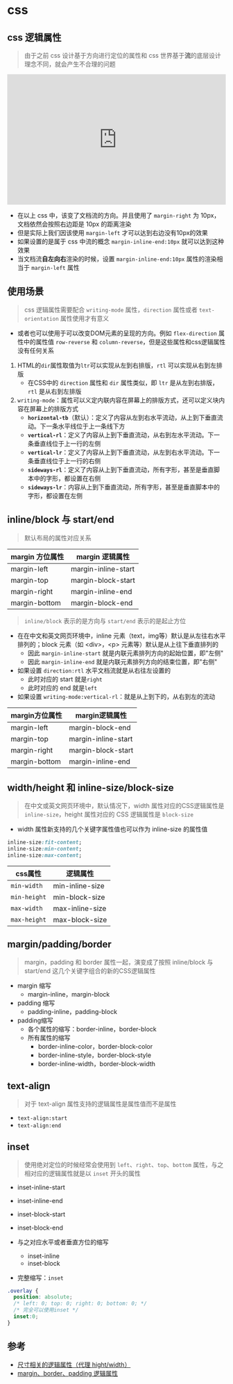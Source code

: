 # css

## css 逻辑属性

> 由于之前 css 设计基于方向进行定位的属性和 css 世界基于**流**的底层设计理念不同，就会产生不合理的问题

<iframe height="300" style="width: 100%;" scrolling="no" title="css逻辑属性" src="https://codepen.io/jack-zhang-1314/embed/yLpJmXb?default-tab=html%2Cresult" frameborder="no" loading="lazy" allowtransparency="true" allowfullscreen="true">
  See the Pen <a href="https://codepen.io/jack-zhang-1314/pen/yLpJmXb">
  css逻辑属性</a> by Jack-Zhang-1314 (<a href="https://codepen.io/jack-zhang-1314">@jack-zhang-1314</a>)
  on <a href="https://codepen.io">CodePen</a>.
</iframe>

* 在以上 css 中，该变了文档流的方向。并且使用了 `margin-right` 为 10px，文档依然会按照右边距是 10px 的距离渲染
* 但是实际上我们因该使用 `margin-left` 才可以达到右边没有10px的效果
* 如果设置的是属于 css 中流的概念 `margin-inline-end:10px` 就可以达到这种效果
* 当文档流**自左向右**渲染的时候，设置 `margin-inline-end:10px` 属性的渲染相当于 `margin-left` 属性

## 使用场景

> css 逻辑属性需要配合 `writing-mode` 属性，`direction` 属性或者 `text-orientation` 属性使用才有意义

* 或者也可以使用于可以改变DOM元素的呈现的方向。例如 `flex-direction` 属性中的属性值 `row-reverse` 和 `column-reverse`，但是这些属性和css逻辑属性没有任何关系

1. HTML的`dir`属性取值为`ltr`可以实现从左到右排版，`rtl` 可以实现从右到左排版
   * 在CSS中的 `direction` 属性和 `dir` 属性类似，即 `ltr` 是从左到右排版，`rtl` 是从右到左排版
2. `writing-mode`：属性可以义定内联内容在屏幕上的排版方式，还可以定义块内容在屏幕上的排版方式
   * **`horizontal-tb`**（默认）：定义了内容从左到右水平流动，从上到下垂直流动。下一条水平线位于上一条线下方
   * **`vertical-rl`**：定义了内容从上到下垂直流动，从右到左水平流动。下一条垂直线位于上一行的左侧
   * **`vertical-lr`**：定义了内容从上到下垂直流动，从左到右水平流动。下一条垂直线位于上一行的右侧
   * **`sideways-rl`**：定义了内容从上到下垂直流动，所有字形，甚至是垂直脚本中的字形，都设置在右侧
   * **`sideways-lr`**：内容从上到下垂直流动，所有字形，甚至是垂直脚本中的字形，都设置在左侧

## inline/block 与 start/end

>默认布局的属性对应关系

| margin 方位属性 | margin 逻辑属性      |
| -------------- | ------------------- |
| margin-left    | margin-inline-start |
| margin-top     | margin-block-start  |
| margin-right   | margin-inline-end   |
| margin-bottom  | margin-block-end    |

>`inline/block` 表示的是方向与 `start/end` 表示的是起止方位

* 在在中文和英文网页环境中，inline 元素（text，img等）默认是从左往右水平排列的；block 元素（如 \<div>，\<p> 元素等）默认是从上往下垂直排列的
  * 因此 `margin-inline-start` 就是内联元素排列方向的起始位置，即"左侧"
  * 因此 `margin-inline-end` 就是内联元素排列方向的结束位置，即"右侧"
* 如果设置 `direction:rtl` 水平文档流就是从右往左设置的
  * 此时对应的 start 就是`right`
  * 此时对应的 end 就是`left`
* 如果设置 `writing-mode:vertical-rl`：就是从上到下的，从右到左的流动

| margin方位属性 | margin逻辑属性      |
| -------------- | ------------------- |
| margin-left    | margin-block-end    |
| margin-top     | margin-inline-start |
| margin-right   | margin-block-start  |
| margin-bottom  | margin-inline-end   |

## width/height 和 inline-size/block-size

> 在中文或英文网页环境中，默认情况下，width 属性对应的CSS逻辑属性是 `inline-size`，height 属性对应的 CSS 逻辑属性是 `block-size`

* width 属性新支持的几个关键字属性值也可以作为 inline-size 的属性值

```css
inline-size:fit-content; 
inline-size:min-content;
inline-size:max-content;
```

| css属性      | 逻辑属性        |
| ------------ | --------------- |
| `min-width`  | min-inline-size |
| `min-height` | min-block-size  |
| `max-width`  | max-inline-size |
| `max-height` | max-block-size  |

## margin/padding/border

>margin，padding 和 border 属性一起，演变成了按照 inline/block 与 start/end 这几个关键字组合的新的CSS逻辑属性

* margin 缩写
  * margin-inline，margin-block
* padding 缩写
  * padding-inline，padding-block
* padding缩写
  * 各个属性的缩写：border-inline，border-block
  * 所有属性的缩写
    * border-inline-color，border-block-color
    * border-inline-style，border-block-style
    * border-inline-width，border-block-width

## text-align

>对于 text-align 属性支持的逻辑属性是属性值而不是属性

* `text-align:start`
* `text-align:end`

## inset

>使用绝对定位的时候经常会使用到 `left`、`right`、`top`、`bottom` 属性，与之相对应的逻辑属性就是以 `inset` 开头的属性

* inset-inline-start
* inset-inline-end
* inset-block-start
* inset-block-end

* 与之对应水平或者垂直方位的缩写
  * inset-inline
  * inset-block

* 完整缩写：`inset`

```css
.overlay { 
  position: absolute; 
  /* left: 0; top: 0; right: 0; bottom: 0; */
  /* 完全可以使用inset */
  inset:0;
}
```

## 参考

* [尺寸相关的逻辑属性（代理 hight/width）](https://developer.mozilla.org/en-US/docs/Web/CSS/CSS_Logical_Properties/Sizing)
* [margin、border、padding 逻辑属性](https://developer.mozilla.org/en-US/docs/Web/CSS/CSS_Logical_Properties/Margins_borders_padding)
